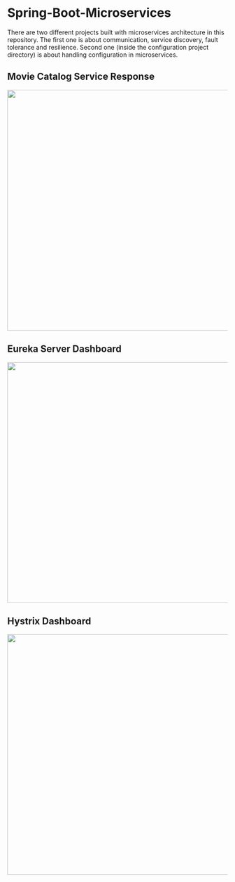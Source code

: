 # Spring-Boot-Microservices
There are two different projects built with microservices architecture in this repository. The first one is about communication, service discovery, fault tolerance and resilience. Second one (inside the configuration project directory) is about handling configuration in microservices.

## Movie Catalog Service Response
<p>
  <img src="https://user-images.githubusercontent.com/22731894/81469261-c31d2d00-91ec-11ea-8f77-d1f9af908fd1.png" width="550">
</p>

## Eureka Server Dashboard
<p>
  <img src="https://user-images.githubusercontent.com/22731894/81469263-c4e6f080-91ec-11ea-98ee-8a52f46fb0ab.png" width="550">
</p>

## Hystrix Dashboard
<p>
  <img src="https://user-images.githubusercontent.com/22731894/81469265-c57f8700-91ec-11ea-84b0-6bf78ee11dba.png" width="550">
</p>
